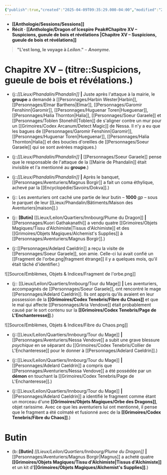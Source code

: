 ```yaml
---
{"publish":true,"created":"2025-04-09T09:35:29.000-04:00","modified":"2025-04-09T09:35:29.000-04:00","cssclasses":""}
---
```



- **[[Anthologie/Sessions/Sessions]]**
- **Récit · [[Anthologie/Dragon of Icespire Peak#Chapitre XV – Suspicions, gueule de bois et révélations \|Chapitre XV – Suspicions, gueule de bois et révélations]]**

> **"L'est long, le voyage à *Leilon*."**
> – ***Anonyme.***

# **Chapitre XV –** (titre::**Suspicions, gueule de bois et révélations.**)

- (j::*[[Lieux/Phandalin/Phandalin]]* **|** Juste après l'attaque à la mairie, le **groupe** a demandé à [[Personnages/Harbin Wester\|Harbin]], [[Personnages/Elmar Barthens\|Elmar]], [[Personnages/Garomir Fenshinn\|Garomir]], [[Personnages/Huguenar Toren\|Hueguenar]], [[Personnages/Halia Thornton\|Halia]], [[Personnages/Soeur Garaele]] et [[Personnages/Toblen Stonehill\|Toblen]] de s'aligner contre un mur pour un [[Grimoires/Codex Arcanum/Detect Magic]] de Nessa. Il n'y a eu que les bagues de [[Personnages/Garomir Fenshinn\|Garomir]], [[Personnages/Huguenar Toren\|Hueguenar]], [[Personnages/Halia Thornton\|Halia]] et des boucles d'oreilles de [[Personnages/Soeur Garaele]] qui se sont avérées magiques.)

- (j::*[[Lieux/Phandalin/Phandalin]]* **|** [[Personnages/Soeur Garaele]] pense que le responsable de l'attaque de la [[Mairie de Phandalin]] était invisible et l'a mentionné au **groupe**.)

- (j::*[[Lieux/Phandalin/Phandalin]]* **|** Après le banquet, [[Personnages/Aventuriers/Magnus Borgir]] a fait un coma éthylique, achevé par la [[Encyclopédie/Savoirs/Dokva]].)

- (j:: Les aventuriers ont caché une partie de leur butin – **1000** *gp* – sous le parquet de leur [[Lieux/Phandalin/Bâtiments/Maison des Aventuriers\|maison]].)

- (j:: **[Butin]** [[Lieux/Leilon/Quartiers/Innbourg/Plume du Dragon]] **|** [[Personnages/Kuori Gathakanathi]] a vendu quatre [[Grimoires/Objets Magiques/Tissu d'Alchimiste\|Tissus d'Alchimiste]] et des [[Grimoires/Objets Magiques/Alchemist's Supplies]] à [[Personnages/Aventuriers/Magnus Borgir]].)

- (j::[[Personnages/Adelard Caeldrin]] a reçu la visite de [[Personnages/Soeur Garaele]], son amie. Celle-ci lui avait confié un [[Fragment de l'orbe.png|fragment étrange]] il y a quelques mois, qu'il était tâché d'identifier.)

![[Source/Emblèmes, Objets & Indices/Fragment de l'orbe.png]]

- (j:: [[Lieux/Leilon/Quartiers/Innbourg/Tour du Mage]] **|** Les aventuriers, accompagnés de [[Personnages/Soeur Garaele]], ont rencontré le mage [[Personnages/Adelard Caeldrin]]. Ils ont appris qu'ils avaient en leur possession de la **[[Grimoires/Codex Tenebris/Fibre du Chaos]]** et que le mal qui affecte [[Personnages/Aria Vendove]] était probablement causé par le sort contenu sur la **[[Grimoires/Codex Tenebris/Page de L'Enchanteresse]]**.)

![[Source/Emblèmes, Objets & Indices/Fibre du Chaos.png]]

- (j::[[Lieux/Leilon/Quartiers/Innbourg/Tour du Mage]] **|** [[Personnages/Aventuriers/Nessa Vendove]] a subit une grave blessure *psychique* en se séparant du [[Grimoires/Codex Tenebris/Collier de L'Enchanteresse]] pour le donner à [[Personnages/Adelard Caeldrin]].)

- (j::[[Lieux/Leilon/Quartiers/Innbourg/Tour du Mage]] **|** [[Personnages/Adelard Caeldrin]] a compris que [[Personnages/Aventuriers/Nessa Vendove]] a été possédée par un **démon** en touchant la [[Grimoires/Codex Tenebris/Page de L'Enchanteresse]].)

- (j::[[Lieux/Leilon/Quartiers/Innbourg/Tour du Mage]] **|** [[Personnages/Adelard Caeldrin]] a identifié le fragment comme étant un morceau d'une **[[Grimoires/Objets Magiques/Orbe des Dragons]]**, objet rarissime. Avec ce que les aventuriers lui ont mentionné, il pense que le fragment a été colmaté et fusionné avec de la **[[Grimoires/Codex Tenebris/Fibre du Chaos]]**.)





# Butin

- (b::**[Butin]** *[[Lieux/Leilon/Quartiers/Innbourg/Plume du Dragon]]* **|** [[Personnages/Aventuriers/Magnus Borgir\|Magnus]] a acheté quatre **[[Grimoires/Objets Magiques/Tissu d'Alchimiste\|Tissus d'Alchimiste]]** et un kit d'**[[Grimoires/Objets Magiques/Alchemist's Supplies]]**.)